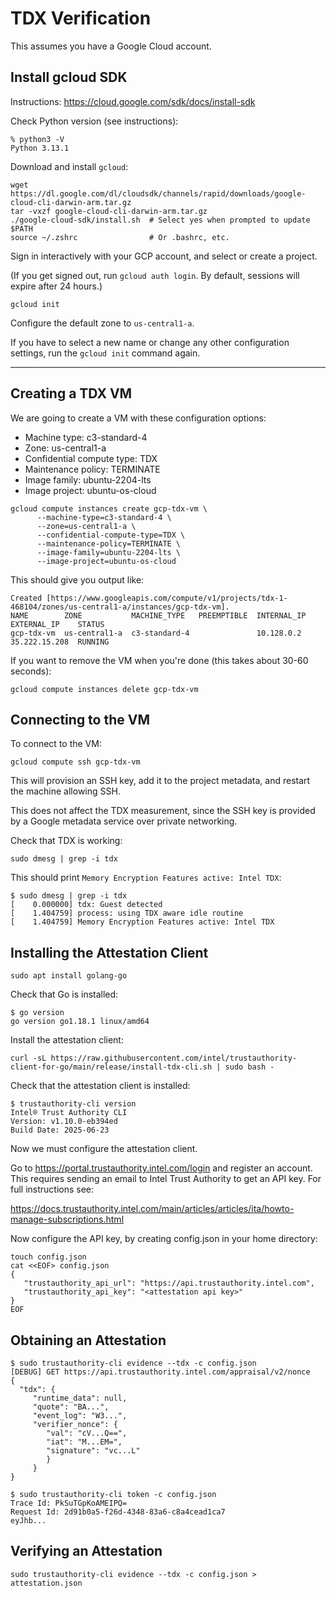 # TDX Verification

This assumes you have a Google Cloud account.

## Install gcloud SDK

Instructions: https://cloud.google.com/sdk/docs/install-sdk

Check Python version (see instructions):

```
% python3 -V
Python 3.13.1
```

Download and install `gcloud`:

```
wget https://dl.google.com/dl/cloudsdk/channels/rapid/downloads/google-cloud-cli-darwin-arm.tar.gz
tar -vxzf google-cloud-cli-darwin-arm.tar.gz
./google-cloud-sdk/install.sh  # Select yes when prompted to update $PATH
source ~/.zshrc                # Or .bashrc, etc.
```

Sign in interactively with your GCP account, and select or create a project.

(If you get signed out, run `gcloud auth login`. By default, sessions
will expire after 24 hours.)

```
gcloud init
```

Configure the default zone to `us-central1-a`.

If you have to select a new name or change any other configuration
settings, run the `gcloud init` command again.

---

## Creating a TDX VM

We are going to create a VM with these configuration options:

- Machine type: c3-standard-4
- Zone: us-central1-a
- Confidential compute type: TDX
- Maintenance policy: TERMINATE
- Image family: ubuntu-2204-lts
- Image project: ubuntu-os-cloud

```
gcloud compute instances create gcp-tdx-vm \
      --machine-type=c3-standard-4 \
      --zone=us-central1-a \
      --confidential-compute-type=TDX \
      --maintenance-policy=TERMINATE \
      --image-family=ubuntu-2204-lts \
      --image-project=ubuntu-os-cloud
```

This should give you output like:

```
Created [https://www.googleapis.com/compute/v1/projects/tdx-1-468104/zones/us-central1-a/instances/gcp-tdx-vm].
NAME        ZONE           MACHINE_TYPE   PREEMPTIBLE  INTERNAL_IP  EXTERNAL_IP    STATUS
gcp-tdx-vm  us-central1-a  c3-standard-4               10.128.0.2   35.222.15.208  RUNNING
```

If you want to remove the VM when you're done (this takes about 30-60 seconds):

```
gcloud compute instances delete gcp-tdx-vm
```

## Connecting to the VM

To connect to the VM:

```
gcloud compute ssh gcp-tdx-vm
```

This will provision an SSH key, add it to the project metadata, and
restart the machine allowing SSH.

This does not affect the TDX measurement, since the SSH key is
provided by a Google metadata service over private networking.

Check that TDX is working:

```
sudo dmesg | grep -i tdx
```

This should print `Memory Encryption Features active: Intel TDX`:

```
$ sudo dmesg | grep -i tdx
[    0.000000] tdx: Guest detected
[    1.404759] process: using TDX aware idle routine
[    1.404759] Memory Encryption Features active: Intel TDX
```

## Installing the Attestation Client

```
sudo apt install golang-go
```

Check that Go is installed:

```
$ go version
go version go1.18.1 linux/amd64
```

Install the attestation client:

```
curl -sL https://raw.githubusercontent.com/intel/trustauthority-client-for-go/main/release/install-tdx-cli.sh | sudo bash -
```

Check that the attestation client is installed:

```
$ trustauthority-cli version
Intel® Trust Authority CLI
Version: v1.10.0-eb394ed
Build Date: 2025-06-23
```

Now we must configure the attestation client.

Go to https://portal.trustauthority.intel.com/login and register
an account. This requires sending an email to Intel Trust Authority
to get an API key. For full instructions see:

https://docs.trustauthority.intel.com/main/articles/articles/ita/howto-manage-subscriptions.html

Now configure the API key, by creating config.json in your home directory:

```
touch config.json
cat <<EOF> config.json
{
   "trustauthority_api_url": "https://api.trustauthority.intel.com",
   "trustauthority_api_key": "<attestation api key>"
}
EOF
```

## Obtaining an Attestation

```
$ sudo trustauthority-cli evidence --tdx -c config.json
[DEBUG] GET https://api.trustauthority.intel.com/appraisal/v2/nonce
{
  "tdx": {
     "runtime_data": null,
     "quote": "BA...",
     "event_log": "W3...",
     "verifier_nonce": {
        "val": "cV...Q==",
        "iat": "M...EM=",
        "signature": "vc...L"
        }
     }
}
```

```
$ sudo trustauthority-cli token -c config.json
Trace Id: PkSuTGpKoAMEIPQ=
Request Id: 2d91b0a5-f26d-4348-83a6-c8a4cead1ca7
eyJhb...
```

## Verifying an Attestation

```
sudo trustauthority-cli evidence --tdx -c config.json > attestation.json
```
